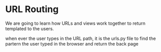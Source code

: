 # URL Routing
We are going to learn how URLs and views work together to return templated to the users.

when ever the user types in the URL path, it is the urls.py file to find the partern the user typed in the browser and return the back page